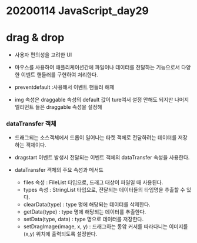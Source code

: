 # 20200114 JavaScript_day29



# drag & drop

- 사용자 편의성을 고려한 UI
- 마우스를 사용하여 애플리케이션간에 파일이나 데이터를 전달하는 기능으로서 다양한 이벤트 핸들러를 구현하여 처리한다.

- preventdefault :사용해서 이벤트 핸들러 해제



- img 속성은 draggable 속성의 default 값이 ture여서 설정 안해도 되지만 나머지 엘리먼트 들은 draggable 속성을 설정해



### dataTransfer 객체

- 드래그되는 소스객체에서 드롭이 일어나는 타켓 객체로 전달하려는 데이터를 저장하는 객체이다.
- dragstart 이벤트 발생시 전달되는 이벤트 객체의 dataTransfer 속성을 사용한다.

- dataTransfer 객체의 주요 속성과 메서드
  - files 속성 : FileList 타입으로, 드래그 대상이 파일일 때 사용된다.
  - types 속성 : StringList 타입으로, 전달되는 데이터들의 타입명을 추출할 수 있다.
  - clearData(type) : type 명에 해당되는 데이터를 삭제한다.
  - getData(type) : type 명에 해당되는 데이터를 추출한다.
  - setData(type, data) : type 명으로 데이터를 저장한다.
  - setDragImage(image, x, y) : 드래그하는 동앆 커서를 따라다니는 이미지를 (x,y)
    위치에 출력되도록 설정한다.